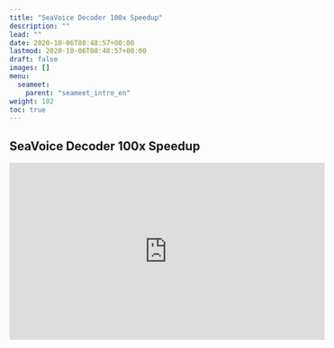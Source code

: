 ```yaml
---
title: "SeaVoice Decoder 100x Speedup"
description: ""
lead: ""
date: 2020-10-06T08:48:57+00:00
lastmod: 2020-10-06T08:48:57+00:00
draft: false
images: []
menu:
  seameet:
    parent: "seameet_intro_en"
weight: 102
toc: true
---
```


SeaVoice Decoder 100x Speedup
---------------------------------------

   <iframe width="560" height="315" src="https://www.youtube.com/embed/srtuomT4ucs" title="YouTube video player" frameborder="0" allow="accelerometer; autoplay; clipboard-write; encrypted-media; gyroscope; picture-in-picture" allowfullscreen></iframe>
